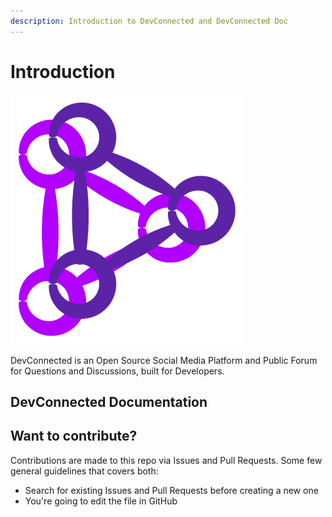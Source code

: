 ```yaml
---
description: Introduction to DevConnected and DevConnected Doc
---
```


# Introduction

![DevConnected Logo](.gitbook/assets/devlogo.png)

DevConnected is an Open Source Social Media Platform and Public Forum for Questions and Discussions, built for Developers.

## DevConnected Documentation

## Want to contribute?

Contributions are made to this repo via Issues and Pull Requests. Some few general guidelines that covers both:

* Search for existing Issues and Pull Requests before creating a new one
* You're going to edit the file in GitHub

